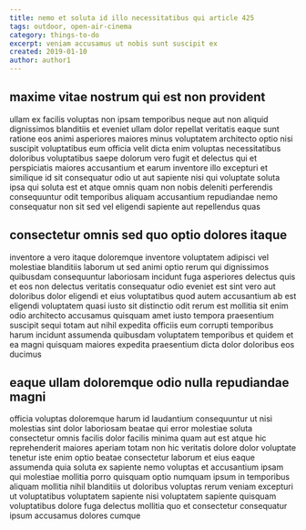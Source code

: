 ```yaml
---
title: nemo et soluta id illo necessitatibus qui article 425
tags: outdoor, open-air-cinema
category: things-to-do
excerpt: veniam accusamus ut nobis sunt suscipit ex
created: 2019-01-10
author: author1
---
```


## maxime vitae nostrum qui est non provident

ullam ex facilis voluptas non ipsam temporibus neque aut non aliquid dignissimos blanditiis et eveniet ullam dolor repellat veritatis eaque sunt ratione eos animi asperiores maiores minus voluptatem architecto optio nisi suscipit voluptatibus eum officia velit dicta enim voluptas necessitatibus doloribus voluptatibus saepe dolorum vero fugit et delectus qui et perspiciatis maiores accusantium et earum inventore illo excepturi et similique id sit consequatur odio ut aut sapiente nisi qui voluptate soluta ipsa qui soluta est et atque omnis quam non nobis deleniti perferendis consequuntur odit temporibus aliquam accusantium repudiandae nemo consequatur non sit sed vel eligendi sapiente aut repellendus quas

## consectetur omnis sed quo optio dolores itaque

inventore a vero itaque doloremque inventore voluptatem adipisci vel molestiae blanditiis laborum ut sed animi optio rerum qui dignissimos quibusdam consequuntur laboriosam incidunt fuga asperiores delectus quis et eos non delectus veritatis consequatur odio eveniet est sint vero aut doloribus dolor eligendi et eius voluptatibus quod autem accusantium ab est eligendi voluptatem quasi iusto sit distinctio odit rerum est mollitia sit enim odio architecto accusamus quisquam amet iusto tempora praesentium suscipit sequi totam aut nihil expedita officiis eum corrupti temporibus harum incidunt assumenda quibusdam voluptatem temporibus et quidem et ea magni quisquam maiores expedita praesentium dicta dolor doloribus eos ducimus

## eaque ullam doloremque odio nulla repudiandae magni

officia voluptas doloremque harum id laudantium consequuntur ut nisi molestias sint dolor laboriosam beatae qui error molestiae soluta consectetur omnis facilis dolor facilis minima quam aut est atque hic reprehenderit maiores aperiam totam non hic veritatis dolore dolor voluptate tenetur iste enim optio beatae consectetur laborum et eius eaque assumenda quia soluta ex sapiente nemo voluptas et accusantium ipsam qui molestiae mollitia porro quisquam optio numquam ipsum in temporibus aliquam mollitia nihil blanditiis ut doloribus voluptas rerum veniam excepturi ut voluptatibus voluptatem sapiente nisi voluptatem sapiente quisquam voluptatibus dolore fuga delectus mollitia quo et consectetur consequatur ipsum accusamus dolores cumque

